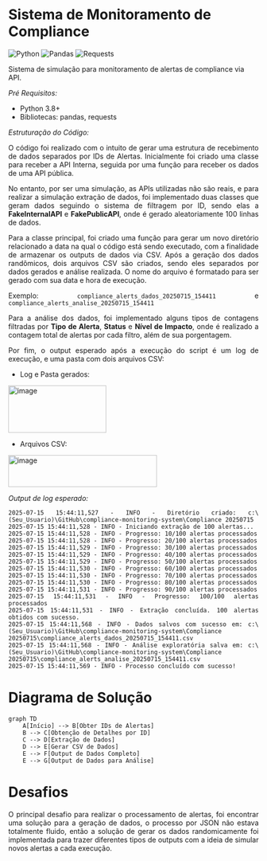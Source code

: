 # Sistema de Monitoramento de Compliance
![Python](https://img.shields.io/badge/python-3.8%2B-blue)
![Pandas](https://img.shields.io/badge/pandas-1.3%2B-orange)
![Requests](https://img.shields.io/badge/requests-2.26%2B-green)

Sistema de simulação para monitoramento de alertas de compliance via API.

*Pré Requisitos:*

- Python 3.8+
- Bibliotecas: pandas, requests

*Estruturação do Código:*

<div align="justify">
  
O código foi realizado com o intuito de gerar uma estrutura de recebimento de dados separados por IDs de Alertas. Inicialmente foi criado uma classe para receber a API Interna, seguida por uma função para receber os dados de uma API pública. 

No entanto, por ser uma simulação, as APIs utilizadas não são reais, e para realizar a simulação extração de dados, foi implementado duas classes que geram dados seguindo o sistema de filtragem por ID, sendo elas a **FakeInternalAPI** e **FakePublicAPI**, onde é gerado aleatoriamente 100 linhas de dados.

Para a classe principal, foi criado uma função para gerar um novo diretório relacionado a data na qual o código está sendo executado, com a finalidade de armazenar os outputs de dados via CSV. Após a geração dos dados randômicos, dois arquivos CSV são criados, sendo eles separados por dados gerados e análise realizada. O nome do arquivo é formatado para ser gerado com sua data e hora de execução.

Exemplo:
```compliance_alerts_dados_20250715_154411``` e
```compliance_alerts_analise_20250715_154411```

Para a análise dos dados, foi implementado alguns tipos de contagens filtradas por **Tipo de Alerta**, **Status** e **Nível de Impacto**, onde é realizado a contagem total de alertas por cada filtro, além de sua porgentagem.

Por fim, o output esperado após a execução do script é um log de execução, e uma pasta com dois arquivos CSV:

- Log e Pasta gerados:
<img width="197" height="95" alt="image" src="https://github.com/user-attachments/assets/65a4028f-03dd-4616-a12f-6322cfd07235" />

<p> </p>

- Arquivos CSV:
<img width="299" height="64" alt="image" src="https://github.com/user-attachments/assets/84824e5c-2e36-428e-9cbb-68274f7b07dd" />

<p> </p>

*Output de log esperado:*
```
2025-07-15 15:44:11,527 - INFO - Diretório criado: c:\(Seu_Usuario)\GitHub\compliance-monitoring-system\Compliance 20250715
2025-07-15 15:44:11,528 - INFO - Iniciando extração de 100 alertas...
2025-07-15 15:44:11,528 - INFO - Progresso: 10/100 alertas processados
2025-07-15 15:44:11,528 - INFO - Progresso: 20/100 alertas processados
2025-07-15 15:44:11,529 - INFO - Progresso: 30/100 alertas processados
2025-07-15 15:44:11,529 - INFO - Progresso: 40/100 alertas processados
2025-07-15 15:44:11,529 - INFO - Progresso: 50/100 alertas processados
2025-07-15 15:44:11,530 - INFO - Progresso: 60/100 alertas processados
2025-07-15 15:44:11,530 - INFO - Progresso: 70/100 alertas processados
2025-07-15 15:44:11,530 - INFO - Progresso: 80/100 alertas processados
2025-07-15 15:44:11,531 - INFO - Progresso: 90/100 alertas processados
2025-07-15 15:44:11,531 - INFO - Progresso: 100/100 alertas processados
2025-07-15 15:44:11,531 - INFO - Extração concluída. 100 alertas obtidos com sucesso.
2025-07-15 15:44:11,568 - INFO - Dados salvos com sucesso em: c:\(Seu_Usuario)\GitHub\compliance-monitoring-system\Compliance 20250715\compliance_alerts_dados_20250715_154411.csv
2025-07-15 15:44:11,568 - INFO - Análise exploratória salva em: c:\(Seu_Usuario)\GitHub\compliance-monitoring-system\Compliance 20250715\compliance_alerts_analise_20250715_154411.csv
2025-07-15 15:44:11,569 - INFO - Processo concluído com sucesso!

```


</div>

# Diagrama de Solução

```mermaid
graph TD
    A[Início] --> B[Obter IDs de Alertas]
    B --> C[Obtenção de Detalhes por ID]
    C --> D[Extração de Dados]
    D --> E[Gerar CSV de Dados]
    E --> F[Output de Dados Completo]
    E --> G[Output de Dados para Análise]

```

# Desafios

<div align="justify">

O principal desafio para realizar o processamento de alertas, foi encontrar uma solução para a geração de dados, o processo por JSON não estava totalmente fluido, então a solução de gerar os dados randomicamente foi implementada para trazer diferentes tipos de outputs com a ideia de simular novos alertas a cada execução. 

</div>
